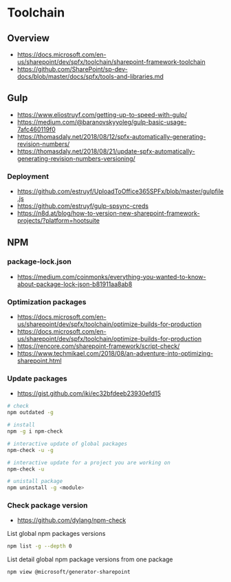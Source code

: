 # Toolchain

## Overview

- <https://docs.microsoft.com/en-us/sharepoint/dev/spfx/toolchain/sharepoint-framework-toolchain>
- <https://github.com/SharePoint/sp-dev-docs/blob/master/docs/spfx/tools-and-libraries.md>

## Gulp

- <https://www.eliostruyf.com/getting-up-to-speed-with-gulp/>
- <https://medium.com/@baranovskyyoleg/gulp-basic-usage-7afc460119f0>
- <https://thomasdaly.net/2018/08/12/spfx-automatically-generating-revision-numbers/>
- <https://thomasdaly.net/2018/08/21/update-spfx-automatically-generating-revision-numbers-versioning/>

### Deployment

- <https://github.com/estruyf/UploadToOffice365SPFx/blob/master/gulpfile.js>
- <https://github.com/estruyf/gulp-spsync-creds>
- <https://n8d.at/blog/how-to-version-new-sharepoint-framework-projects/?platform=hootsuite>

## NPM

### package-lock.json

- <https://medium.com/coinmonks/everything-you-wanted-to-know-about-package-lock-json-b81911aa8ab8>

### Optimization packages

- <https://docs.microsoft.com/en-us/sharepoint/dev/spfx/toolchain/optimize-builds-for-production>
- <https://docs.microsoft.com/en-us/sharepoint/dev/spfx/toolchain/optimize-builds-for-production>
- https://rencore.com/sharepoint-framework/script-check/
- <https://www.techmikael.com/2018/08/an-adventure-into-optimizing-sharepoint.html>

### Update packages

- https://gist.github.com/iki/ec32bfdeeb23930efd15

```bash
# check
npm outdated -g

# install
npm -g i npm-check

# interactive update of global packages
npm-check -u -g

# interactive update for a project you are working on
npm-check -u

# unistall package
npm uninstall -g <module>
```

### Check package version

- https://github.com/dylang/npm-check

List global npm  packages versions

```bash
npm list -g --depth 0
```

List detail global npm  package versions from one package

```bash
npm view @microsoft/generator-sharepoint
```
